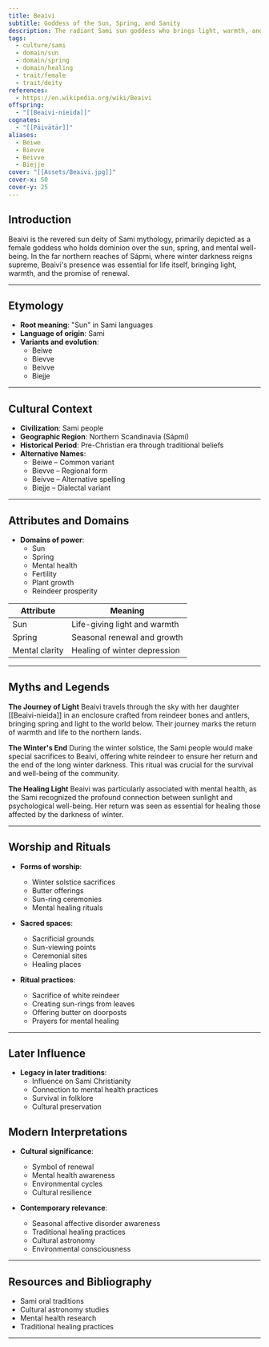 ```yaml
---
title: Beaivi
subtitle: Goddess of the Sun, Spring, and Sanity
description: The radiant Sami sun goddess who brings light, warmth, and healing to the northern realms, nurturing both the land and the spirit through the cycles of seasons
tags:
  - culture/sami
  - domain/sun
  - domain/spring
  - domain/healing
  - trait/female
  - trait/deity
references:
  - https://en.wikipedia.org/wiki/Beaivi
offspring:
  - "[[Beaivi-nieida]]"
cognates:
  - "[[Päivätär]]"
aliases:
  - Beiwe
  - Bievve
  - Beivve
  - Biejje
cover: "[[Assets/Beaivi.jpg]]"
cover-x: 50
cover-y: 25
---
```

##  Introduction
Beaivi is the revered sun deity of Sami mythology, primarily depicted as a female goddess who holds dominion over the sun, spring, and mental well-being. In the far northern reaches of Sápmi, where winter darkness reigns supreme, Beaivi's presence was essential for life itself, bringing light, warmth, and the promise of renewal.

---

## Etymology

- **Root meaning**: "Sun" in Sami languages
- **Language of origin**: Sami
- **Variants and evolution**: 
  - Beiwe
  - Bievve
  - Beivve
  - Biejje

---

##  Cultural Context

- **Civilization**: Sami people
- **Geographic Region**: Northern Scandinavia (Sápmi)
- **Historical Period**: Pre-Christian era through traditional beliefs
- **Alternative Names**:
  - Beiwe – Common variant
  - Bievve – Regional form
  - Beivve – Alternative spelling
  - Biejje – Dialectal variant

---

## Attributes and Domains

- **Domains of power**: 
  - Sun
  - Spring
  - Mental health
  - Fertility
  - Plant growth
  - Reindeer prosperity

| Attribute       | Meaning                        |
|----------------|---------------------------------|
| Sun            | Life-giving light and warmth    |
| Spring         | Seasonal renewal and growth     |
| Mental clarity | Healing of winter depression    |

---

## Myths and Legends

**The Journey of Light**
Beaivi travels through the sky with her daughter [[Beaivi-nieida]] in an enclosure crafted from reindeer bones and antlers, bringing spring and light to the world below. Their journey marks the return of warmth and life to the northern lands.

**The Winter's End**
During the winter solstice, the Sami people would make special sacrifices to Beaivi, offering white reindeer to ensure her return and the end of the long winter darkness. This ritual was crucial for the survival and well-being of the community.

**The Healing Light**
Beaivi was particularly associated with mental health, as the Sami recognized the profound connection between sunlight and psychological well-being. Her return was seen as essential for healing those affected by the darkness of winter.

---

## Worship and Rituals

- **Forms of worship**: 
  - Winter solstice sacrifices
  - Butter offerings
  - Sun-ring ceremonies
  - Mental healing rituals

- **Sacred spaces**: 
  - Sacrificial grounds
  - Sun-viewing points
  - Ceremonial sites
  - Healing places

- **Ritual practices**:
  - Sacrifice of white reindeer
  - Creating sun-rings from leaves
  - Offering butter on doorposts
  - Prayers for mental healing

---

## Later Influence

- **Legacy in later traditions**:
  - Influence on Sami Christianity
  - Connection to mental health practices
  - Survival in folklore
  - Cultural preservation

## Modern Interpretations

- **Cultural significance**: 
  - Symbol of renewal
  - Mental health awareness
  - Environmental cycles
  - Cultural resilience

- **Contemporary relevance**:
  - Seasonal affective disorder awareness
  - Traditional healing practices
  - Cultural astronomy
  - Environmental consciousness

---

## Resources and Bibliography

- Sami oral traditions
- Cultural astronomy studies
- Mental health research
- Traditional healing practices

---